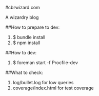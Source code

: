 #cbrwizard.com

A wizardry blog

##How to prepare to dev:
1. $ bundle install
1. $ npm install

##How to dev:
1. $ foreman start -f Procfile-dev

##What to check:
1. log/bullet.log for low queries
1. coverage/index.html for test coverage
